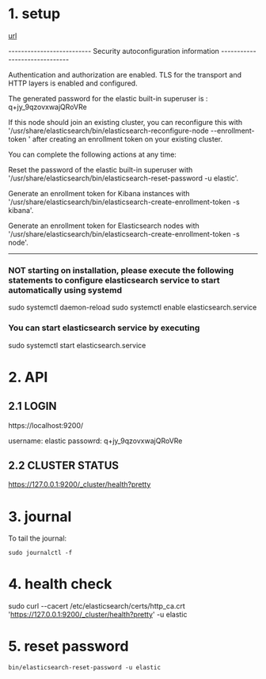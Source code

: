 # 1. setup

[url](https://www.elastic.co/guide/en/elasticsearch/reference/current/configuring-stack-security.html)

-------------------------- Security autoconfiguration information ------------------------------

Authentication and authorization are enabled.
TLS for the transport and HTTP layers is enabled and configured.

The generated password for the elastic built-in superuser is : q+jy_9qzovxwajQRoVRe

If this node should join an existing cluster, you can reconfigure this with
'/usr/share/elasticsearch/bin/elasticsearch-reconfigure-node --enrollment-token <token-here>'
after creating an enrollment token on your existing cluster.

You can complete the following actions at any time:

Reset the password of the elastic built-in superuser with 
'/usr/share/elasticsearch/bin/elasticsearch-reset-password -u elastic'.

Generate an enrollment token for Kibana instances with 
 '/usr/share/elasticsearch/bin/elasticsearch-create-enrollment-token -s kibana'.

Generate an enrollment token for Elasticsearch nodes with 
'/usr/share/elasticsearch/bin/elasticsearch-create-enrollment-token -s node'.

-------------------------------------------------------------------------------------------------
### NOT starting on installation, please execute the following statements to configure elasticsearch service to start automatically using systemd
 sudo systemctl daemon-reload
 sudo systemctl enable elasticsearch.service
### You can start elasticsearch service by executing
 sudo systemctl start elasticsearch.service

# 2. API

## 2.1 LOGIN

https://localhost:9200/

username: elastic
passowrd: q+jy_9qzovxwajQRoVRe

## 2.2 CLUSTER STATUS

https://127.0.0.1:9200/_cluster/health?pretty



# 3.  journal
To tail the journal:

`sudo journalctl -f`

# 4. health check
sudo curl --cacert /etc/elasticsearch/certs/http_ca.crt  'https://127.0.0.1:9200/_cluster/health?pretty' -u elastic

# 5. reset password

`bin/elasticsearch-reset-password -u elastic`

